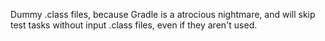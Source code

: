 Dummy .class files, because Gradle is a atrocious nightmare, and will skip test tasks
without input .class files, even if they aren't used.
